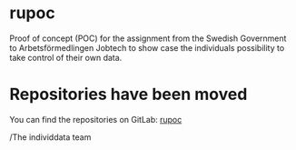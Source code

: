 # rupoc
Proof of concept (POC) for the assignment from the Swedish Government to Arbetsförmedlingen Jobtech to show case the individuals possibility to take control of their own data.

# Repositories have been moved
You can find the repositories on GitLab:
[rupoc](https://gitlab.com/arbetsformedlingen/individdata/rupoc)

/The individdata team

